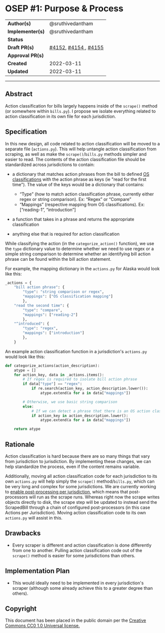 # OSEP #1: Purpose & Process

|                    |            |
|--------------------|------------|
| **Author(s)**      | @sruthivedantham |
| **Implementer(s)** | @sruthivedantham |
| **Status**         |      |
| **Draft PR(s)**    |  [#4152]([url](https://github.com/openstates/openstates-scrapers/pull/4152)), [#4154 ]([url](https://github.com/openstates/openstates-scrapers/pull/4154)), [#4155]([url](https://github.com/openstates/openstates-scrapers/pull/4155))      |
| **Approval PR(s)** |  |
| **Created**        | 2022-03-11 |
| **Updated**        | 2022-03-11 |

---

## Abstract

Action classification for bills largely happens inside of the `scrape()` method (or somewhere within `bills.py`). I propose we isolate everything related to action classification in its own file for each jurisdiction. 

## Specification
In this new design, all code related to action classification will be moved to a separate file (`actions.py`). This will help untangle action classification from scraping, as well as make the `scrape()`/`bills.py` methods simpler and easier to read.
The contents of the action classification file should be standardized across jurisdictions to contain: 
- a dictionary that matches action phrases from the bill to defined [OS classifications]([url](https://github.com/openstates/openstates-core/blob/5b16776b1882da925e8e8d5c0a07160a7d649c69/openstates/data/common.py#L87)) with the action phrase as keys (ie "read for the first time"). The value of the keys would be a dictionary that contains:
     - “Type” (how to match action classification phrase, currently either regex or string comparison). Ex: “Regex” or “Compare”
     - “Mappings” (respective mapping from OS classifications). Ex: [“reading-1”, “introduction”]

- a function that takes in a phrase and returns the appropriate classification
- anything else that is required for action classification

While classifying the action (in the `categorize_action()` function), we use the `type` dictionary value to determine whether we need to use regex or a simple string comparison to determine whether an identifying bill action phrase can be found within the bill action statement. 

For example, the mapping dictionary in the `actions.py` for Alaska would look like this:
``` python
_actions = {
    "bill action phrase": {
        "type": "string comparison or regex", 
        "mappings": ["OS classification mapping"]
        },
    "read the second time": {
        "type": "compare", 
        "mappings": ["reading-2"]
        },
    "^introduced": {
        "type": "regex", 
        "mappings": ["introduction"]
        },
    }
```

An example action classification function in a jurisdiction's `actions.py` would look like this: 
``` python
def categorize_actions(action_description):
    atype = []
    for action_key, data in _actions.items():
        # If regex is required to isolate bill action phrase
        if data["type"] == "regex":
            if re.search(action_key, action_description.lower()):
                atype.extend(a for a in data["mappings"])

        # Otherwise, we use basic string comparison
        else:
            # If we can detect a phrase that there is an OS action classification for
            if action_key in action_description.lower():
                atype.extend(a for a in data["mappings"])

    return atype
```

## Rationale
Action classification is hard because there are so many things that vary from jurisdiction to jurisdiction. By implementing these changes, we can help standardize the process, even if the content remains variable. 

Additionally, moving all action classification code for each jurisdiction to its own `actions.py` will help simply the `scrape()` method/`bills.py`, which can be very long and complex for some jurisdictions. We are currently working to [enable post-processing per jurisdiction]([url](https://github.com/openstates/enhancement-proposals/blob/93c7e97da8378bbeea200bdc857a536a63d0b465/010-reprocessing.md)), which means that post-processors will run as the scrape runs. Whereas right now the scrape writes objects directly to disk, the scrape step will be updated to instead send the ScrapedBill through a chain of configured post-processors (in this case Actions per Jurisdiction). Moving action classification code to its own `actions.py` will assist in this. 


## Drawbacks

- Every scraper is different and action classification is done differently from one to another. Pulling action classification code out of the `scrape()` method is easier for some jurisdictions than others.

## Implementation Plan

- This would ideally need to be implemented in every jurisdiction's scraper (although some already achieve this to a greater degree than others). 

## Copyright

This document has been placed in the public domain per the [Creative Commons CC0 1.0 Universal license.](https://creativecommons.org/publicdomain/zero/1.0/deed)
